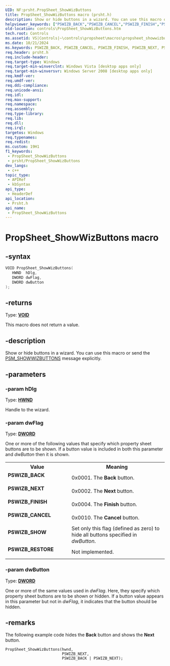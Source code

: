 ```yaml
---
UID: NF:prsht.PropSheet_ShowWizButtons
title: PropSheet_ShowWizButtons macro (prsht.h)
description: Show or hide buttons in a wizard. You can use this macro or send the PSM_SHOWWIZBUTTONS message explicitly.
helpviewer_keywords: ["PSWIZB_BACK","PSWIZB_CANCEL","PSWIZB_FINISH","PSWIZB_NEXT","PSWIZB_RESTORE","PSWIZB_SHOW","PropSheet_ShowWizButtons","PropSheet_ShowWizButtons macro [Windows Controls]","_shell_PropSheet_ShowWizButtons","_shell_PropSheet_ShowWizButtons_cpp","controls.PropSheet_ShowWizButtons","controls._shell_PropSheet_ShowWizButtons","prsht/PropSheet_ShowWizButtons"]
old-location: controls\PropSheet_ShowWizButtons.htm
tech.root: Controls
ms.assetid: VS|Controls|~\controls\propsheet\macros\propsheet_showwizbuttons.htm
ms.date: 10/21/2024
ms.keywords: PSWIZB_BACK, PSWIZB_CANCEL, PSWIZB_FINISH, PSWIZB_NEXT, PSWIZB_RESTORE, PSWIZB_SHOW, PropSheet_ShowWizButtons, PropSheet_ShowWizButtons macro [Windows Controls], _shell_PropSheet_ShowWizButtons, _shell_PropSheet_ShowWizButtons_cpp, controls.PropSheet_ShowWizButtons, controls._shell_PropSheet_ShowWizButtons, prsht/PropSheet_ShowWizButtons
req.header: prsht.h
req.include-header: 
req.target-type: Windows
req.target-min-winverclnt: Windows Vista [desktop apps only]
req.target-min-winversvr: Windows Server 2008 [desktop apps only]
req.kmdf-ver: 
req.umdf-ver: 
req.ddi-compliance: 
req.unicode-ansi: 
req.idl: 
req.max-support: 
req.namespace: 
req.assembly: 
req.type-library: 
req.lib: 
req.dll: 
req.irql: 
targetos: Windows
req.typenames: 
req.redist: 
ms.custom: 19H1
f1_keywords:
 - PropSheet_ShowWizButtons
 - prsht/PropSheet_ShowWizButtons
dev_langs:
 - c++
topic_type:
 - APIRef
 - kbSyntax
api_type:
 - HeaderDef
api_location:
 - Prsht.h
api_name:
 - PropSheet_ShowWizButtons
---
```


# PropSheet_ShowWizButtons macro

## -syntax

```cpp
VOID PropSheet_ShowWizButtons(
   HWND  hDlg,
   DWORD dwFlag,
   DWORD dwButton
);
```

## -returns

Type: **[VOID](/windows/desktop/winprog/windows-data-types)**

This macro does not return a value.


## -description

Show or hide buttons in a wizard. You can use this macro or send the <a href="/windows/desktop/Controls/psm-showwizbuttons">PSM_SHOWWIZBUTTONS</a> message explicitly.

## -parameters

### -param hDlg

Type: <b><a href="/windows/desktop/WinProg/windows-data-types">HWND</a></b>

Handle to the wizard.

### -param dwFlag

Type: <b><a href="/windows/desktop/WinProg/windows-data-types">DWORD</a></b>

One or more of the following values that specify which property sheet buttons are to be shown. If a button value is included in both this parameter and <i>dwButton</i> then it is shown.

<table>
<tr>
<th>Value</th>
<th>Meaning</th>
</tr>
<tr>
<td width="40%"><a id="PSWIZB_BACK"></a><a id="pswizb_back"></a><dl>
<dt><b>PSWIZB_BACK</b></dt>
</dl>
</td>
<td width="60%">
0x0001. The <b>Back</b> button.

</td>
</tr>
<tr>
<td width="40%"><a id="PSWIZB_NEXT"></a><a id="pswizb_next"></a><dl>
<dt><b>PSWIZB_NEXT</b></dt>
</dl>
</td>
<td width="60%">
0x0002. The <b>Next</b> button.

</td>
</tr>
<tr>
<td width="40%"><a id="PSWIZB_FINISH"></a><a id="pswizb_finish"></a><dl>
<dt><b>PSWIZB_FINISH</b></dt>
</dl>
</td>
<td width="60%">
0x0004. The <b>Finish</b> button.

</td>
</tr>
<tr>
<td width="40%"><a id="PSWIZB_CANCEL"></a><a id="pswizb_cancel"></a><dl>
<dt><b>PSWIZB_CANCEL</b></dt>
</dl>
</td>
<td width="60%">
0x0010. The <b>Cancel</b> button.

</td>
</tr>
<tr>
<td width="40%"><a id="PSWIZB_SHOW"></a><a id="pswizb_show"></a><dl>
<dt><b>PSWIZB_SHOW</b></dt>
</dl>
</td>
<td width="60%">
Set only this flag (defined as zero) to hide all buttons specified in <i>dwButton</i>.

</td>
</tr>
<tr>
<td width="40%"><a id="PSWIZB_RESTORE"></a><a id="pswizb_restore"></a><dl>
<dt><b>PSWIZB_RESTORE</b></dt>
</dl>
</td>
<td width="60%">
Not implemented.

</td>
</tr>
</table>

### -param dwButton

Type: <b><a href="/windows/desktop/WinProg/windows-data-types">DWORD</a></b>

One or more of the same values used in <i>dwFlag</i>. Here, they specify which property sheet buttons are to be shown or hidden. If a button value appears in this parameter but not in <i>dwFlag</i>, it indicates that the button should be hidden.

## -remarks

The following example code hides the <b>Back</b> button and shows the <b>Next</b> button. 
	


```
PropSheet_ShowWizButtons(hwnd,
                         PSWIZB_NEXT,
                         PSWIZB_BACK | PSWIZB_NEXT);
```
